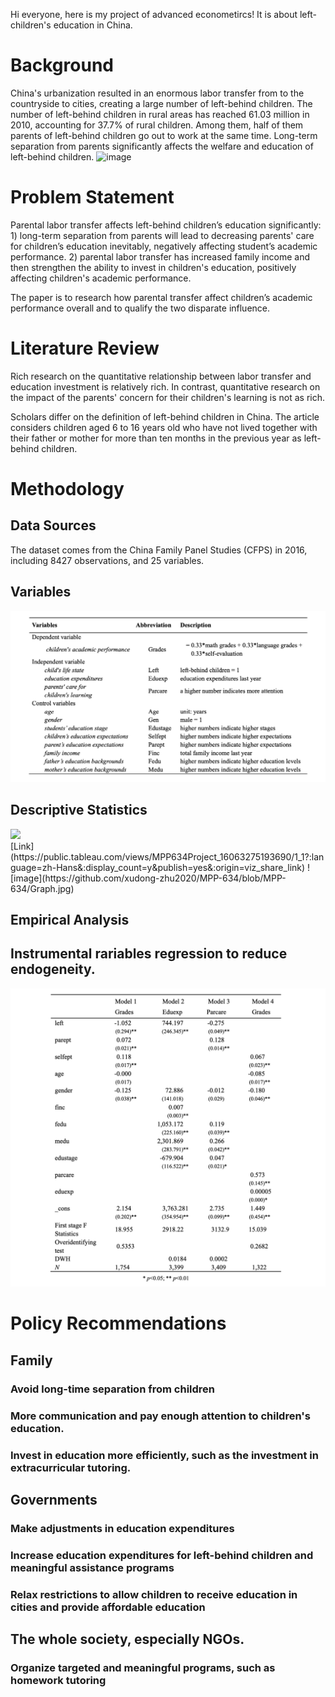 Hi everyone, here is my project of advanced econometircs! It is about left-children's education in China.

# Background
China's urbanization resulted in an enormous labor transfer from to the countryside to cities, creating a large number of left-behind children. The number of left-behind children in rural areas has reached 61.03 million in 2010, accounting for 37.7% of rural children. Among them, half of them parents of left-behind children go out to work at the same time. Long-term separation from parents significantly affects the welfare and education of left-behind children.
![image](https://github.com/xudong-zhu2020/MPP-634/blob/MPP-634/截屏2020-11-25%20上午1.36.44.png) 

# Problem Statement
Parental labor transfer affects left-behind children’s education significantly: 1) long-term separation from parents will lead to decreasing parents' care for children’s education inevitably, negatively affecting student’s academic performance. 2) parental labor transfer has increased family income and then strengthen the ability to invest in children's education, positively affecting children's academic performance. 

The paper is to research how parental transfer affect children’s academic performance overall and to qualify the two disparate influence.

# Literature Review
Rich research on the quantitative relationship between labor transfer and education investment is relatively rich. In contrast, quantitative research on the impact of the parents' concern for their children's learning is not as rich.

Scholars differ on the definition of left-behind children in China. The article considers children aged 6 to 16 years old who have not lived together with their father or mother for more than ten months in the previous year as left-behind children.

# Methodology
## Data Sources
The dataset comes from the China Family Panel Studies (CFPS) in 2016, including 8427 observations, and 25 variables.

## Variables
![image](https://github.com/xudong-zhu2020/MPP-634/blob/MPP-634/截屏2020-11-26%20上午4.39.18.png)

## Descriptive Statistics

<div class='tableauPlaceholder' id='viz1606356512889' style='position: relative'><noscript><a href='#'><img alt=' ' src='https:&#47;&#47;public.tableau.com&#47;static&#47;images&#47;MP&#47;MPP634Project_16063275193690&#47;1_1&#47;1_rss.png' style='border: none' /></a></noscript><object class='tableauViz'  style='display:none;'><param name='host_url' value='https%3A%2F%2Fpublic.tableau.com%2F' /> <param name='embed_code_version' value='3' /> <param name='site_root' value='' /><param name='name' value='MPP634Project_16063275193690&#47;1_1' /><param name='tabs' value='no' /><param name='toolbar' value='yes' /><param name='static_image' value='https:&#47;&#47;public.tableau.com&#47;static&#47;images&#47;MP&#47;MPP634Project_16063275193690&#47;1_1&#47;1.png' /> <param name='animate_transition' value='yes' /><param name='display_static_image' value='yes' /><param name='display_spinner' value='yes' /><param name='display_overlay' value='yes' /><param name='display_count' value='yes' /><param name='language' value='zh-Hans' /></object></div>              
[Link](https://public.tableau.com/views/MPP634Project_16063275193690/1_1?:language=zh-Hans&:display_count=y&publish=yes&:origin=viz_share_link)
![image](https://github.com/xudong-zhu2020/MPP-634/blob/MPP-634/Graph.jpg)


## Empirical Analysis
## Instrumental rariables regression to reduce endogeneity.



![image](https://github.com/xudong-zhu2020/MPP-634/blob/MPP-634/截屏2020-11-26%20上午4.23.07.png)




# Policy Recommendations
## Family
### Avoid long-time separation from children
### More communication and pay enough attention to children's education.
### Invest in education more efficiently, such as the investment in extracurricular tutoring.


## Governments 
### Make adjustments in education expenditures
### Increase education expenditures for left-behind children and meaningful assistance programs
### Relax restrictions to allow children to receive education in cities and provide affordable education


## The whole society, especially NGOs. 
### Organize targeted and meaningful programs, such as homework tutoring




